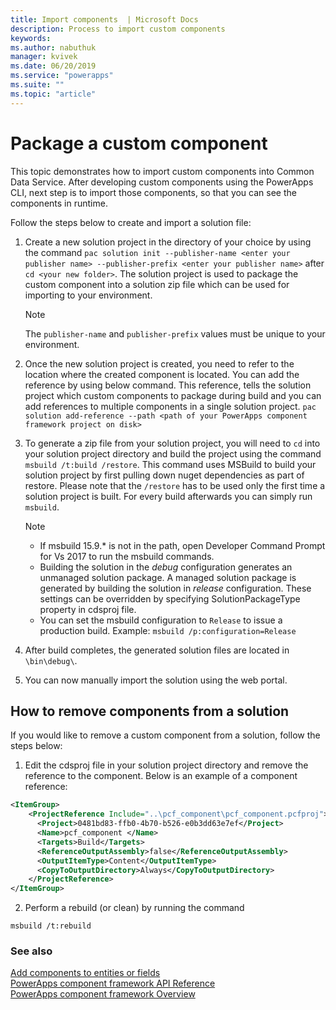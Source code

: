 ```yaml
---
title: Import components  | Microsoft Docs
description: Process to import custom components
keywords:
ms.author: nabuthuk
manager: kvivek
ms.date: 06/20/2019
ms.service: "powerapps"
ms.suite: ""
ms.topic: "article"
---
```


# Package a custom component

This topic demonstrates how to import custom components into Common Data Service. After developing custom components using the PowerApps CLI, next step is to import those components, so that you can see the components in runtime.

Follow the steps below to create and import a solution file:

1. Create a new solution project in the directory of your choice by using the command `pac solution init --publisher-name <enter your publisher name> --publisher-prefix <enter your publisher name>` after `cd <your new folder>`. The solution project is used to package the custom component into a solution zip file which can be used for importing to your environment.

   > [!NOTE]
   > The `publisher-name` and `publisher-prefix` values must be unique to your environment.
 
2. Once the new solution project is created, you need to refer to the location where the created component is located. You can add the reference by using below command. This reference, tells the solution project which custom components to package during build and you can add references to multiple components in a single solution project.
`pac solution add-reference --path <path of your PowerApps component framework project on disk>`
3. To generate a zip file from your solution project, you will need to `cd` into your solution project directory and build the project using the command `msbuild /t:build /restore`. This command uses MSBuild to build your solution project by first pulling down nuget dependencies as part of restore. Please note that the `/restore` has to be used only the first time a solution project is built. For every build afterwards you can simply run `msbuild`.

    > [!NOTE]
    > - If msbuild 15.9.* is not in the path, open Developer Command Prompt for Vs 2017 to run the msbuild commands.    
    > - Building the solution in the *debug* configuration generates an unmanaged solution package. A managed solution package is generated by building the solution in *release* configuration. These settings can be overridden by specifying SolutionPackageType property in cdsproj file.
    > - You can set the msbuild configuration to `Release` to issue a production build. Example: `msbuild /p:configuration=Release` 

4. After build completes, the generated solution files are located in `\bin\debug\`.
5. You can now manually import the solution using the web portal.

## How to remove components from a solution

If you would like to remove a custom component from a solution, follow the steps below:

1.	Edit the cdsproj file in your solution project directory and remove the reference to the component. Below is an example of a component reference:

```XML
<ItemGroup>
    <ProjectReference Include="..\pcf_component\pcf_component.pcfproj">
      <Project>0481bd83-ffb0-4b70-b526-e0b3dd63e7ef</Project>
      <Name>pcf_component </Name>
      <Targets>Build</Targets>
      <ReferenceOutputAssembly>false</ReferenceOutputAssembly>
      <OutputItemType>Content</OutputItemType>
      <CopyToOutputDirectory>Always</CopyToOutputDirectory>
    </ProjectReference>
</ItemGroup>
```

2.	Perform a rebuild (or clean) by running the command
   ```CLI
   msbuild /t:rebuild
   ```

### See also

[Add components to entities or fields](add-custom-controls-to-a-field-or-entity.md)<br/>
[PowerApps component framework API Reference](reference/index.md)<br/>
[PowerApps component framework Overview](overview.md)
